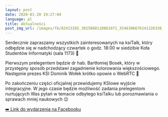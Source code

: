 ```yaml
---
layout: post
date: 2020-01-20 19:27:04
language: pl
title: Aktualności
post_img_url: /images/fb/82413265_3025060110861071_3546306676141326336_o.jpg
---
```


Serdecznie zapraszamy wszystkich zainteresowanych na ksiTalk, który odbędzie się w nadchodzący czwartek o godz. 18:00 w siedzibie Koła Studentów Informatyki (sala 1173) 🙂

Pierwszym prelegentem będzie dr hab. Bartłomiej Bosek, który w przystępny sposób przedstawi zagadnienie kolorowania większościowego. Następnie prezes KSI Dominik Wołek krótko opowie o WebRTC 🤖

Po zakończeniu części oficjalnej przewidujemy KSIowe wyjście integracyjne. W jego czasie będzie możliwość zadania prelegentom nurtujących Was pytań w temacie odbytego ksiTalku lub porozmawiania o sprawach mniej naukowych 😉

 <a href="https://www.facebook.com/events/477255562987320/">➡️ Link do wydarzenia na Facebooku</a>